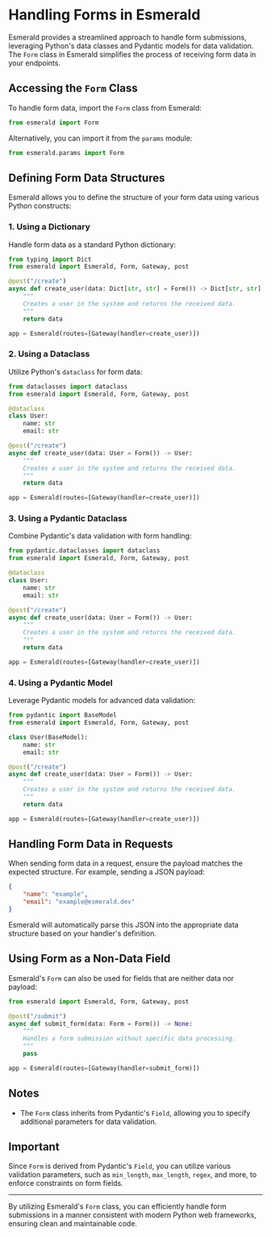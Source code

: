 # Handling Forms in Esmerald

Esmerald provides a streamlined approach to handle form submissions, leveraging Python's data classes
and Pydantic models for data validation. The `Form` class in Esmerald simplifies the process of receiving
form data in your endpoints.

## Accessing the `Form` Class

To handle form data, import the `Form` class from Esmerald:

```python
from esmerald import Form
```


Alternatively, you can import it from the `params` module:

```python
from esmerald.params import Form
```


## Defining Form Data Structures

Esmerald allows you to define the structure of your form data using various Python constructs:

### 1. Using a Dictionary

Handle form data as a standard Python dictionary:

```python
from typing import Dict
from esmerald import Esmerald, Form, Gateway, post

@post("/create")
async def create_user(data: Dict[str, str] = Form()) -> Dict[str, str]:
    """
    Creates a user in the system and returns the received data.
    """
    return data

app = Esmerald(routes=[Gateway(handler=create_user)])
```


### 2. Using a Dataclass

Utilize Python's `dataclass` for form data:

```python
from dataclasses import dataclass
from esmerald import Esmerald, Form, Gateway, post

@dataclass
class User:
    name: str
    email: str

@post("/create")
async def create_user(data: User = Form()) -> User:
    """
    Creates a user in the system and returns the received data.
    """
    return data

app = Esmerald(routes=[Gateway(handler=create_user)])
```


### 3. Using a Pydantic Dataclass

Combine Pydantic's data validation with form handling:

```python
from pydantic.dataclasses import dataclass
from esmerald import Esmerald, Form, Gateway, post

@dataclass
class User:
    name: str
    email: str

@post("/create")
async def create_user(data: User = Form()) -> User:
    """
    Creates a user in the system and returns the received data.
    """
    return data

app = Esmerald(routes=[Gateway(handler=create_user)])
```


### 4. Using a Pydantic Model

Leverage Pydantic models for advanced data validation:

```python
from pydantic import BaseModel
from esmerald import Esmerald, Form, Gateway, post

class User(BaseModel):
    name: str
    email: str

@post("/create")
async def create_user(data: User = Form()) -> User:
    """
    Creates a user in the system and returns the received data.
    """
    return data

app = Esmerald(routes=[Gateway(handler=create_user)])
```


## Handling Form Data in Requests

When sending form data in a request, ensure the payload matches the expected structure.
For example, sending a JSON payload:

```json
{
    "name": "example",
    "email": "example@esmerald.dev"
}
```


Esmerald will automatically parse this JSON into the appropriate data structure based on your handler's
definition.

## Using Form as a Non-Data Field

Esmerald's `Form` can also be used for fields that are neither data nor payload:

```python
from esmerald import Esmerald, Form, Gateway, post

@post("/submit")
async def submit_form(data: Form = Form()) -> None:
    """
    Handles a form submission without specific data processing.
    """
    pass

app = Esmerald(routes=[Gateway(handler=submit_form)])
```

## Notes

- The `Form` class inherits from Pydantic's `Field`, allowing you to specify additional parameters for data
validation.

## Important

Since `Form` is derived from Pydantic's `Field`, you can utilize various validation parameters,
such as `min_length`, `max_length`, `regex`, and more, to enforce constraints on form fields.

---

By utilizing Esmerald's `Form` class, you can efficiently handle form submissions in a manner consistent with
modern Python web frameworks, ensuring clean and maintainable code.
